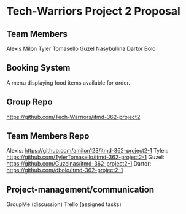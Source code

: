 # Tech-Warriors Project 2 Proposal

## Team Members
Alexis Milon
Tyler Tomasello
Guzel Nasybullina
Dartor Bolo

## Booking System
A menu displaying food items available for order.

## Group Repo
https://github.com/Tech-Warriors/itmd-362-project2

## Team Members Repo
Alexis: https://github.com/amilon123/itmd-362-project2-1
Tyler: https://github.com/TylerTomasello/itmd-362-project2-1
Guzel: https://github.com/Guzelnas/itmd-362-project2-1
Dartor: https://github.com/dbolo/itmd-362-project2-1

## Project-management/communication
GroupMe (discussion)
Trello (assigned tasks)

